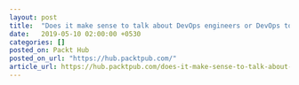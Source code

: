 ```yaml
---
layout: post
title:  "Does it make sense to talk about DevOps engineers or DevOps tools?"
date:   2019-05-10 02:00:00 +0530
categories: []
posted_on: Packt Hub
posted_on_url: "https://hub.packtpub.com/"
article_url: https://hub.packtpub.com/does-it-make-sense-to-talk-about-devops-engineers-or-devops-tools/
---
```

